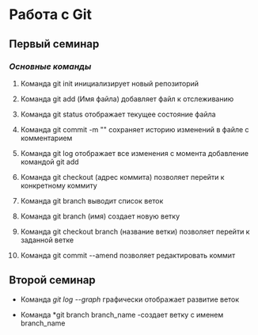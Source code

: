 # Работа с Git

## Первый семинар

### *Основные команды*

1. Команда git init инициализирует новый репозиторий

2. Команда git add (Имя файла) добавляет файл к отслеживанию

3. Команда git status отображает текущее состояние файла

4. Команда git commit -m "" сохраняет историю изменений в файле с комментарием

5. Команда git log отображает все изменения с момента добавление командой git add 

6. Команда git checkout (адрес коммита) позволяет перейти к конкретному коммиту

7. Команда git branch выводит список веток

8. Команда git branch (имя) создает новую ветку

9. Команда git checkout branch (название ветки) позволяет перейти к заданной ветке

10. Команда git commit --amend позволяет редактировать коммит 

## Второй семинар 

* Команда *git log --graph* графически отображает развитие веток

* Команда *git branch branch_name -создает ветку с именем branch_name